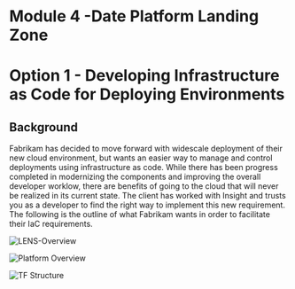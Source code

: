 # Module 4  -Date Platform Landing Zone

# Option 1 - Developing Infrastructure as Code for Deploying Environments
## Background
Fabrikam has decided to move forward with widescale deployment of their new cloud environment, but wants an easier way to manage and control deployments using infrastructure as code. While there has been progress completed in modernizing the components and improving the overall developer worklow, there are benefits of going to the cloud that will never be realized in its current state. The client has worked with Insight and trusts you as a developer to find the right way to implement this new requirement. The following is the outline of what Fabrikam wants in order to facilitate their IaC requirements.

![LENS-Overview](https://github.com/InsightDI-workshops/CodeToCloud-Student/blob/main/Challenges/Module4-Develop-IaC/LENS-Overview.png)


![Platform Overview](https://github.com/InsightDI-workshops/CodeToCloud-Student/blob/main/Challenges/Module4-Develop-IaC/Platform%20Overview.png)

![TF Structure](https://github.com/InsightDI-workshops/CodeToCloud-Student/blob/main/Challenges/Module4-Develop-IaC/TF-Azure.png)


